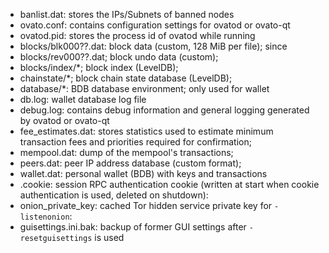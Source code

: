 
* banlist.dat: stores the IPs/Subnets of banned nodes
* ovato.conf: contains configuration settings for ovatod or ovato-qt
* ovatod.pid: stores the process id of ovatod while running
* blocks/blk000??.dat: block data (custom, 128 MiB per file); since 
* blocks/rev000??.dat; block undo data (custom); 
* blocks/index/*; block index (LevelDB); 
* chainstate/*; block chain state database (LevelDB);
* database/*: BDB database environment; only used for wallet
* db.log: wallet database log file
* debug.log: contains debug information and general logging generated by ovatod or ovato-qt
* fee_estimates.dat: stores statistics used to estimate minimum transaction fees and priorities required for confirmation;
* mempool.dat: dump of the mempool's transactions; 
* peers.dat: peer IP address database (custom format); 
* wallet.dat: personal wallet (BDB) with keys and transactions
* .cookie: session RPC authentication cookie (written at start when cookie authentication is used, deleted on shutdown): 
* onion_private_key: cached Tor hidden service private key for `-listenonion`: 
* guisettings.ini.bak: backup of former GUI settings after `-resetguisettings` is used


